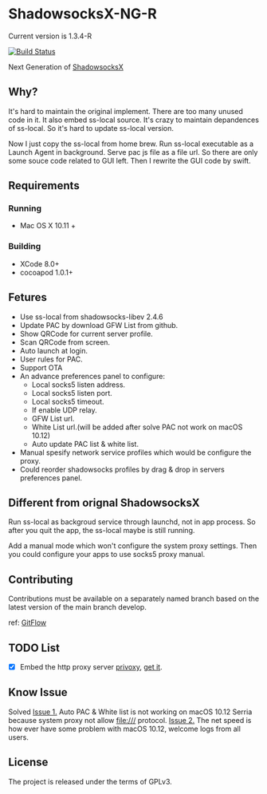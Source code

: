 # ShadowsocksX-NG-R

Current version is 1.3.4-R

[![Build Status](https://travis-ci.org/qinyuhang/ShadowsocksX-NG.svg?branches=develop)](https://travis-ci.org/qinyuhang/ShadowsocksX-NG)

Next Generation of [ShadowsocksX](https://github.com/shadowsocks/shadowsocks-iOS)

## Why?

It's hard to maintain the original implement. There are too many unused code in it. 
It also embed ss-local source. It's crazy to maintain depandences of ss-local. 
So it's hard to update ss-local version.

Now I just copy the ss-local from home brew. Run ss-local executable as a Launch Agent in background. 
Serve pac js file as a file url. So there are only some souce code related to GUI left. 
Then I rewrite the GUI code by swift.

## Requirements

### Running

- Mac OS X 10.11 +

### Building

- XCode 8.0+
- cocoapod 1.0.1+

## Fetures

- Use ss-local from shadowsocks-libev 2.4.6
- Update PAC by download GFW List from github.
- Show QRCode for current server profile.
- Scan QRCode from screen.
- Auto launch at login.
- User rules for PAC.
- Support OTA
- An advance preferences panel to configure:
	- Local socks5 listen address.
	- Local socks5 listen port.
	- Local socks5 timeout.
	- If enable UDP relay.
	- GFW List url.
	- White List url.(will be added after solve PAC not work on macOS 10.12)
	- Auto update PAC list & white list.
- Manual spesify network service profiles which would be configure the proxy.
- Could reorder shadowsocks profiles by drag & drop in servers preferences panel.

## Different from orignal ShadowsocksX

Run ss-local as backgroud service through launchd, not in app process.
So after you quit the app, the ss-local maybe is still running. 

Add a manual mode which won't configure the system proxy settings. 
Then you could configure your apps to use socks5 proxy manual.

## Contributing

Contributions must be available on a separately named branch based on the latest version of the main branch develop.

ref: [GitFlow](http://nvie.com/posts/a-successful-git-branching-model/)

## TODO List

- [x] Embed the http proxy server [privoxy](http://www.privoxy.org/), [get it](https://homebrew.bintray.com/bottles/privoxy-3.0.26.sierra.bottle.tar.gz).

## Know Issue
Solved [Issue 1.]() Auto PAC & White list is not working on macOS 10.12 Serria because system proxy not allow [file:///](file:///) protocol.
[Issue 2.]() The net speed is how ever have some problem with macOS 10.12, welcome logs from all users.

## License

The project is released under the terms of GPLv3.


